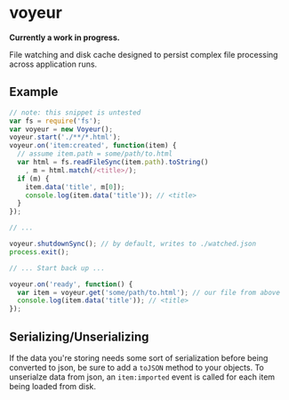 voyeur
======

__Currently a work in progress.__

File watching and disk cache designed to persist complex file processing across application runs.

## Example

```javascript
// note: this snippet is untested
var fs = require('fs');
var voyeur = new Voyeur();
voyeur.start('./**/*.html');
voyeur.on('item:created', function(item) {
  // assume item.path = some/path/to.html
  var html = fs.readFileSync(item.path).toString()
    , m = html.match(/<title>/);
  if (m) {
    item.data('title', m[0]);
    console.log(item.data('title')); // <title>
  }
});

// ...

voyeur.shutdownSync(); // by default, writes to ./watched.json
process.exit();

// ... Start back up ...

voyeur.on('ready', function() {
  var item = voyeur.get('some/path/to.html'); // our file from above
  console.log(item.data('title')); // <title>
});

```

## Serializing/Unserializing 

If the data you're storing needs some sort of serialization before being converted to json, be sure to add a `toJSON` method to your objects.  To unserialze data from json, an `item:imported` event is called for each item being loaded from disk.
